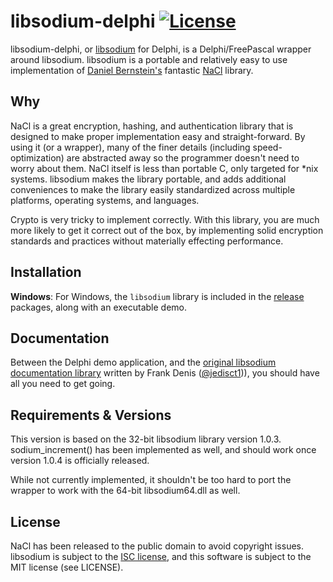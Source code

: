 # libsodium-delphi [![License](http://img.shields.io/badge/license-MIT-green.svg)](https://github.com/adamcaudill/libsodium-net/blob/master/LICENSE)

libsodium-delphi, or [libsodium](https://github.com/jedisct1/libsodium) for Delphi, is a Delphi/FreePascal wrapper around libsodium.  libsodium is a portable and relatively easy to use implementation of [Daniel Bernstein's](http://cr.yp.to/djb.html) fantastic [NaCl](http://nacl.cr.yp.to/) library.

## Why

NaCl is a great encryption, hashing, and authentication library that is designed to make proper implementation easy and straight-forward.  By using it (or a wrapper), many of the finer details (including speed-optimization) are abstracted away so the programmer doesn't need to worry about them.  NaCl itself is less than portable C, only targeted for *nix systems.  libsodium makes the library portable, and adds additional conveniences to make the library easily standardized across multiple platforms, operating systems, and languages.

Crypto is very tricky to implement correctly.  With this library, you are much more likely to get it correct out of the box, by implementing solid encryption standards and practices without materially effecting performance.

## Installation

**Windows**: For Windows, the `libsodium` library is included in the [release](https://github.com/alexpmorris/libsodium-delphi/releases) packages, along with an executable demo.

## Documentation

Between the Delphi demo application, and the [original libsodium documentation library](http://doc.libsodium.org/) written by Frank Denis ([@jedisct1](https://github.com/jedisct1))), you should have all you need to get going.

## Requirements & Versions

This version is based on the 32-bit libsodium library version 1.0.3.  sodium_increment() has been implemented as well, and should work once version 1.0.4 is officially released.

While not currently implemented, it shouldn't be too hard to port the wrapper to work with the 64-bit libsodium64.dll as well.

## License

NaCl has been released to the public domain to avoid copyright issues. libsodium is subject to the [ISC license](https://en.wikipedia.org/wiki/ISC_license), and this software is subject to the MIT license (see LICENSE).

